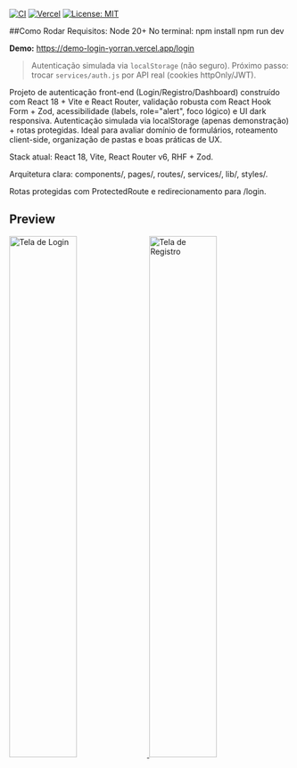 [![CI](https://github.com/yorrangodoy/template-auth-react/actions/workflows/ci.yml/badge.svg)](https://github.com/yorrangodoy/template-auth-react/actions/workflows/ci.yml)
[![Vercel](https://img.shields.io/badge/Vercel-deployed-000?logo=vercel)](https://demo-login-yorran.vercel.app)
[![License: MIT](https://img.shields.io/badge/License-MIT-yellow.svg)](LICENSE)


##Como Rodar
Requisitos: Node 20+
No terminal:
npm install
npm run dev

**Demo:** https://demo-login-yorran.vercel.app/login

> Autenticação simulada via `localStorage` (não seguro). Próximo passo: trocar `services/auth.js` por API real (cookies httpOnly/JWT).

Projeto de autenticação front-end (Login/Registro/Dashboard) construído com React 18 + Vite e React Router, validação robusta com React Hook Form + Zod, acessibilidade (labels, role="alert", foco lógico) e UI dark responsiva. Autenticação simulada via localStorage (apenas demonstração) + rotas protegidas. Ideal para avaliar domínio de formulários, roteamento client-side, organização de pastas e boas práticas de UX.

Stack atual: React 18, Vite, React Router v6, RHF + Zod.

Arquitetura clara: components/, pages/, routes/, services/, lib/, styles/.

Rotas protegidas com ProtectedRoute e redirecionamento para /login.

## Preview

<p>
  <a href="https://demo-login-yorran.vercel.app/login" target="_blank">
    <img src="./assets/login.png" width="49%" alt="Tela de Login">
  </a>
  <a href="https://demo-login-yorran.vercel.app/register" target="_blank">
    <img src="./assets/register.png" width="49%" alt="Tela de Registro">
  </a>
</p>

